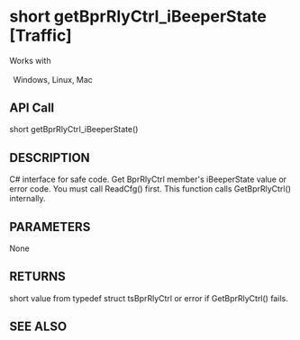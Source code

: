 # short getBprRlyCtrl_iBeeperState [Traffic]

Works with <p class="s1" style="padding-top: 2pt;padding-left: 5pt;text-indent: 0pt;text-align: left;"><a name="bookmark210">&zwnj;</a>Windows, Linux, Mac</p>

## API Call
short getBprRlyCtrl_iBeeperState()
## DESCRIPTION
C# interface for safe code. Get BprRlyCtrl member&#39;s iBeeperState value or error code. You must call ReadCfg() first. This function calls GetBprRlyCtrl() internally.

## PARAMETERS
None

## RETURNS
short value from typedef struct tsBprRlyCtrl or error if GetBprRlyCtrl() fails.

## SEE ALSO

